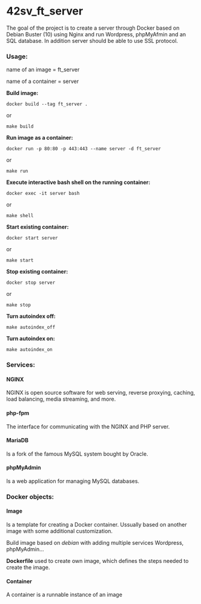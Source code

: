 # 42sv_ft_server

The goal of the project is to create a server through Docker based on Debian Buster (10) using Nginx and run Wordpress, phpMyAfmin and an SQL database. In addition server should be able to use SSL protocol.

### Usage:

name of an image = ft_server

name of a container = server

**Build image:**

```
docker build --tag ft_server .
```
or
```
make build
```

**Run image as a container:**

```
docker run -p 80:80 -p 443:443 --name server -d ft_server
```
or
```
make run
```

**Execute interactive bash shell on the running container:**

```
docker exec -it server bash
```
or
```
make shell
```

**Start existing container:**

```
docker start server
```
or
```
make start
```

**Stop existing container:**

```
docker stop server
```
or
```
make stop
```

**Turn autoindex off:**

```
make autoindex_off
```

**Turn autoindex on:**

```
make autoindex_on
```

### Services:

#### NGINX

NGINX is open source software for web serving, reverse proxying, caching, load balancing, media streaming, and more.

#### php-fpm

The interface for communicating with the NGINX and PHP server.

#### MariaDB

Is a fork of the famous MySQL system bought by Oracle. 

#### phpMyAdmin 

Is a web application for managing MySQL databases.

### Docker objects:

#### Image

Is a template for creating a Docker container. Ussually based on another image with some additional customization.

Build image based on *debian* with adding multiple services Wordpress, phpMyAdmin...

**Dockerfile** used to create own image, which defines the steps needed to create the image.

#### Container

A container is a runnable instance of an image

